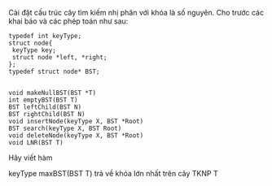 Cài đặt cấu trúc cây tìm kiếm nhị phân với khóa là số nguyên. Cho trước các khai báo và các phép toán như sau:

```
typedef int keyType;
struct node{
 keyType key;
 struct node *left, *right;
};
typedef struct node* BST;


void makeNullBST(BST *T)
int emptyBST(BST T)
BST leftChild(BST N)
BST rightChild(BST N)
void insertNode(keyType X, BST *Root)
BST search(keyType X, BST Root)
void deleteNode(keyType X, BST *Root)
void LNR(BST T)
```

Hãy viết hàm

keyType maxBST(BST T)
trả về khóa lớn nhất trên cây TKNP T
